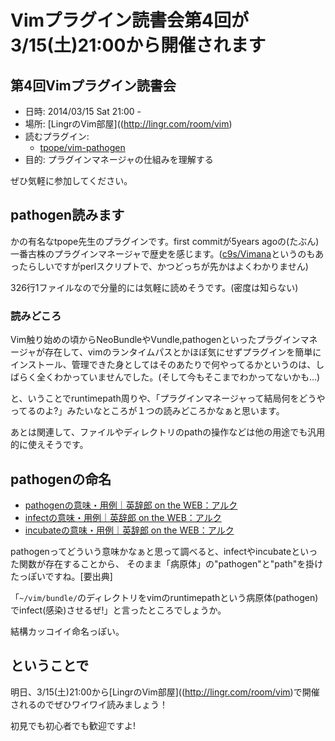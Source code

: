 Vimプラグイン読書会第4回が3/15(土)21:00から開催されます
=======================================================

第4回Vimプラグイン読書会
------------------------
- 日時: 2014/03/15 Sat 21:00 -
- 場所: [LingrのVim部屋]((http://lingr.com/room/vim)
- 読むプラグイン:
  - [tpope/vim-pathogen](https://github.com/tpope/vim-pathogen)
- 目的: プラグインマネージャの仕組みを理解する


ぜひ気軽に参加してください。


pathogen読みます
----------------

かの有名なtpope先生のプラグインです。first commitが5years agoの(たぶん)一番古株のプラグインマネージャで歴史を感じます。([c9s/Vimana](https://github.com/c9s/Vimana)というのもあったらしいですがperlスクリプトで、かつどっちが先かはよくわかりません)

326行1ファイルなので分量的には気軽に読めそうです。(密度は知らない)


### 読みどころ

Vim触り始めの頃からNeoBundleやVundle,pathogenといったプラグインマネージャが存在して、vimのランタイムパスとかほぼ気にせずプラグインを簡単にインストール、管理できた身としてはそのあたりで何やってるかというのは、しばらく全くわかっていませんでした。(そして今もそこまでわかってないかも...)

と、いうことでruntimepath周りや、「プラグインマネージャって結局何をどうやってるのよ?」みたいなところが１つの読みどころかなぁと思います。

あとは関連して、ファイルやディレクトリのpathの操作などは他の用途でも汎用的に使えそうです。


pathogenの命名
--------------
- [pathogenの意味・用例｜英辞郎 on the WEB：アルク](http://eow.alc.co.jp/search?q=pathogen)
- [infectの意味・用例｜英辞郎 on the WEB：アルク](http://eow.alc.co.jp/search?q=infect)
- [incubateの意味・用例｜英辞郎 on the WEB：アルク](http://eow.alc.co.jp/search?q=incubate)

pathogenってどういう意味かなぁと思って調べると、infectやincubateといった関数が存在することから、
そのまま「病原体」の"pathogen"と"path"を掛けたっぽいですね。[要出典]

「`~/vim/bundle/`のディレクトリをvimのruntimepathという病原体(pathogen)でinfect(感染)させるぜ!」と言ったところでしょうか。

結構カッコイイ命名っぽい。


ということで
------------

明日、3/15(土)21:00から[LingrのVim部屋]((http://lingr.com/room/vim)で開催されるのでぜひワイワイ読みましょう！

初見でも初心者でも歓迎ですよ!

